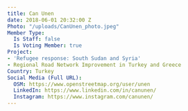 ```yaml
---
title: Can Unen
date: 2018-06-01 20:32:00 Z
Photo: "/uploads/CanUnen_photo.jpeg"
Member Type:
  Is Staff: false
  Is Voting Member: true
Project:
- 'Refugee response: South Sudan and Syria'
- Regional Road Network Improvement in Turkey and Greece
Country: Turkey
Social Media (Full URL):
  OSM: https://www.openstreetmap.org/user/unen
  LinkedIn: https://www.linkedin.com/in/canunen/
  Instagram: https://www.instagram.com/canunen/
---
```

